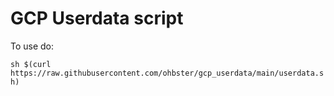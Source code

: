 # GCP Userdata script

To use do:
 
`sh $(curl https://raw.githubusercontent.com/ohbster/gcp_userdata/main/userdata.sh)`